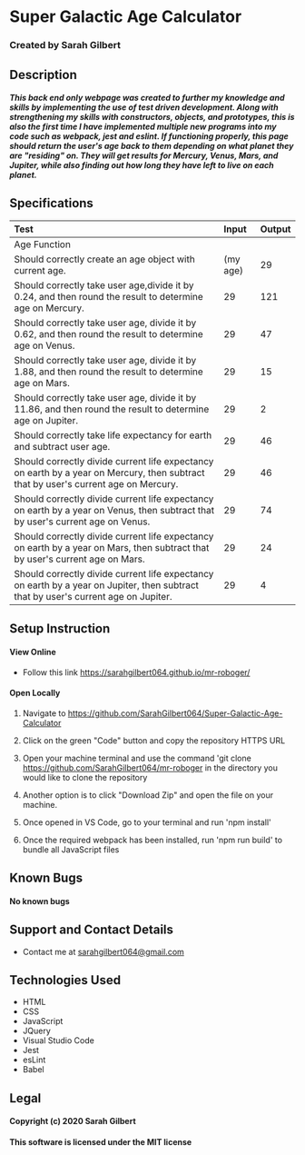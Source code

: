 # Super Galactic Age Calculator

### Created by Sarah Gilbert

## Description

##### This back end only webpage was created to further my knowledge and skills by implementing the use of test driven development. Along with strengthening my skills with constructors, objects, and prototypes, this is also the first time I have implemented multiple new programs into my code such as webpack, jest and eslint. If functioning properly, this page should return the user's age back to them depending on what planet they are "residing" on. They will get results for Mercury, Venus, Mars, and Jupiter, while also finding out how long they have left to live on each planet.


## Specifications

  | Test | Input | Output |
  | :-------------------- | :------------------------------------- | :-------------------------- |
  | Age Function |||
  |Should correctly create an age object with current age. | (my age) | 29 |
  |Should correctly take user age,divide it by 0.24, and then round the result to determine age on Mercury. | 29 | 121 |
  |Should correctly take user age, divide it by 0.62, and then round the result to determine age on Venus. | 29 | 47 | 
  |Should correctly take user age, divide it by 1.88, and then round the result to determine age on Mars. | 29 | 15 |
  |Should correctly take user age, divide it by 11.86, and then round the result to determine age on Jupiter. | 29 | 2 |
  |Should correctly take life expectancy for earth and subtract user age. | 29 | 46 |
  |Should correctly divide current life expectancy on earth by a year on Mercury, then subtract that by user's current age on Mercury. | 29 | 46 |
  |Should correctly divide current life expectancy on earth by a year on Venus, then subtract that by user's current age on Venus. | 29 | 74 |
  |Should correctly divide current life expectancy on earth by a year on Mars, then subtract that by user's current age on Mars. | 29 | 24 |
  |Should correctly divide current life expectancy on earth by a year on Jupiter, then subtract that by user's current age on Jupiter. | 29 | 4 |



## Setup Instruction

#### View Online

* Follow this link https://sarahgilbert064.github.io/mr-roboger/

  
#### Open Locally

1. Navigate to https://github.com/SarahGilbert064/Super-Galactic-Age-Calculator

2. Click on the green "Code" button and copy the repository HTTPS URL

3. Open your machine terminal and use the command 'git clone https://github.com/SarahGilbert064/mr-roboger in the directory you would like to clone the repository

4. Another option is to click "Download Zip" and open the file on your machine.

5. Once opened in VS Code, go to your terminal and run 'npm install' 

6. Once the required webpack has been installed, run 'npm run build' to bundle all JavaScript files

## Known Bugs
#### No known bugs

## Support and Contact Details
* Contact me at sarahgilbert064@gmail.com

## Technologies Used
* HTML
* CSS
* JavaScript
* JQuery
* Visual Studio Code
* Jest
* esLint
* Babel

## Legal
#### Copyright (c) 2020 Sarah Gilbert
#### This software is licensed under the MIT license
